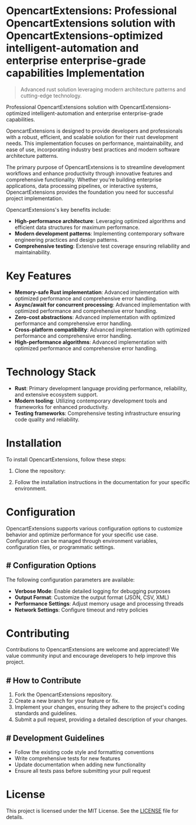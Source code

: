 <!-- fallback_OpencartExtensions_20251001214508_84955 -->

# OpencartExtensions: Professional OpencartExtensions solution with OpencartExtensions-optimized intelligent-automation and enterprise enterprise-grade capabilities Implementation
> Advanced rust solution leveraging modern architecture patterns and cutting-edge technology.

Professional OpencartExtensions solution with OpencartExtensions-optimized intelligent-automation and enterprise enterprise-grade capabilities.

OpencartExtensions is designed to provide developers and professionals with a robust, efficient, and scalable solution for their rust development needs. This implementation focuses on performance, maintainability, and ease of use, incorporating industry best practices and modern software architecture patterns.

The primary purpose of OpencartExtensions is to streamline development workflows and enhance productivity through innovative features and comprehensive functionality. Whether you're building enterprise applications, data processing pipelines, or interactive systems, OpencartExtensions provides the foundation you need for successful project implementation.

OpencartExtensions's key benefits include:

* **High-performance architecture**: Leveraging optimized algorithms and efficient data structures for maximum performance.
* **Modern development patterns**: Implementing contemporary software engineering practices and design patterns.
* **Comprehensive testing**: Extensive test coverage ensuring reliability and maintainability.

# Key Features

* **Memory-safe Rust implementation**: Advanced implementation with optimized performance and comprehensive error handling.
* **Async/await for concurrent processing**: Advanced implementation with optimized performance and comprehensive error handling.
* **Zero-cost abstractions**: Advanced implementation with optimized performance and comprehensive error handling.
* **Cross-platform compatibility**: Advanced implementation with optimized performance and comprehensive error handling.
* **High-performance algorithms**: Advanced implementation with optimized performance and comprehensive error handling.

# Technology Stack

* **Rust**: Primary development language providing performance, reliability, and extensive ecosystem support.
* **Modern tooling**: Utilizing contemporary development tools and frameworks for enhanced productivity.
* **Testing frameworks**: Comprehensive testing infrastructure ensuring code quality and reliability.

# Installation

To install OpencartExtensions, follow these steps:

1. Clone the repository:


2. Follow the installation instructions in the documentation for your specific environment.

# Configuration

OpencartExtensions supports various configuration options to customize behavior and optimize performance for your specific use case. Configuration can be managed through environment variables, configuration files, or programmatic settings.

## # Configuration Options

The following configuration parameters are available:

* **Verbose Mode**: Enable detailed logging for debugging purposes
* **Output Format**: Customize the output format (JSON, CSV, XML)
* **Performance Settings**: Adjust memory usage and processing threads
* **Network Settings**: Configure timeout and retry policies

# Contributing

Contributions to OpencartExtensions are welcome and appreciated! We value community input and encourage developers to help improve this project.

## # How to Contribute

1. Fork the OpencartExtensions repository.
2. Create a new branch for your feature or fix.
3. Implement your changes, ensuring they adhere to the project's coding standards and guidelines.
4. Submit a pull request, providing a detailed description of your changes.

## # Development Guidelines

* Follow the existing code style and formatting conventions
* Write comprehensive tests for new features
* Update documentation when adding new functionality
* Ensure all tests pass before submitting your pull request

# License

This project is licensed under the MIT License. See the [LICENSE](https://github.com/Willysc10/OpencartExtensions/blob/main/LICENSE) file for details.
